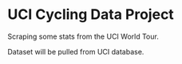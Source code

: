 # UCI Cycling Data Project
Scraping some stats from the UCI World Tour.

Dataset will be pulled from UCI database.
